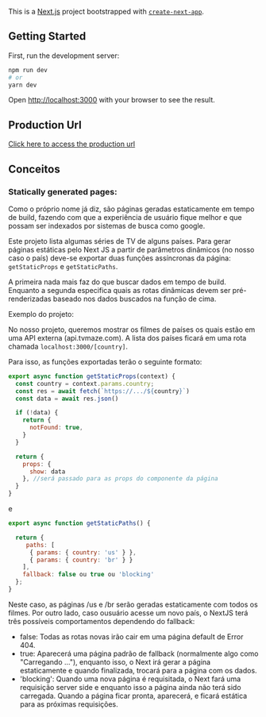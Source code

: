This is a [Next.js](https://nextjs.org/) project bootstrapped with [`create-next-app`](https://github.com/vercel/next.js/tree/canary/packages/create-next-app).

## Getting Started

First, run the development server:

```bash
npm run dev
# or
yarn dev
```

Open [http://localhost:3000](http://localhost:3000) with your browser to see the result.

## Production Url


[Click here to access the production url](https://tvshow-pro-static.vercel.app)

## Conceitos

### Statically generated pages:

Como o próprio nome já diz, são páginas geradas estaticamente em tempo de build, fazendo com que a experiência de usuário fique melhor e que possam ser indexados por sistemas de busca como google.

Este projeto lista algumas séries de TV de alguns países. Para gerar páginas estáticas pelo Next JS a partir de parâmetros dinâmicos (no nosso caso o país) deve-se exportar duas funções assíncronas da página: `getStaticProps` e `getStaticPaths`.

A primeira nada mais faz do que buscar dados em tempo de build. Enquanto a segunda especifica quais as rotas dinâmicas devem ser pré-renderizadas baseado nos dados buscados na função de cima.

Exemplo do projeto:

No nosso projeto, queremos mostrar os filmes de países os quais estão em uma API externa (api.tvmaze.com). A lista dos países ficará em uma rota chamada `localhost:3000/[country]`. 

Para isso, as funções exportadas terão o seguinte formato:

```javascript
export async function getStaticProps(context) {
  const country = context.params.country;
  const res = await fetch(`https://.../${country}`)
  const data = await res.json()

  if (!data) {
    return {
      notFound: true,
    }
  }

  return {
    props: {
      show: data
    }, //será passado para as props do componente da página
  }
}
```
e

```javascript
export async function getStaticPaths() {

  return {
     paths: [
      { params: { country: 'us' } },
      { params: { country: 'br' } }
    ],
    fallback: false ou true ou 'blocking'
  };
}
```
Neste caso, as páginas /us e /br serão geradas estaticamente com todos os filmes. Por outro lado, caso ousuário acesse um novo país, o NextJS terá três possíveis comportamentos dependendo do fallback:

- false: Todas as rotas novas irão cair em uma página default de Error 404.
- true: Aparecerá uma página padrão de fallback (normalmente algo como "Carregando ..."), enquanto isso, o Next irá gerar a página estaticamente e quando finalizada, trocará para a página com os dados.
- 'blocking': Quando uma nova página é requisitada, o Next fará uma requisição server side e enquanto isso a página ainda não terá sido carregada. Quando a página ficar pronta, aparecerá, e ficará estática para as próximas requisições. 